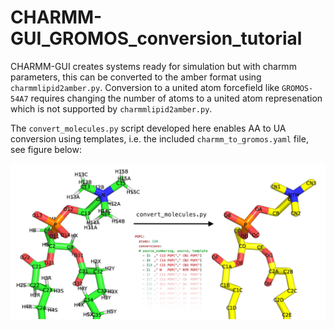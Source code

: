 # CHARMM-GUI_GROMOS_conversion_tutorial
CHARMM-GUI creates systems ready for simulation but with charmm parameters, this can be converted to the amber format using `charmmlipid2amber.py`. Conversion to a united atom forcefield like `GROMOS-54A7` requires changing the number of atoms to a united atom represenation which is not supported by `charmmlipid2amber.py`.

The `convert_molecules.py` script developed here enables AA to UA conversion using templates, i.e. the included `charmm_to_gromos.yaml` file, see figure below:

![](aa_ua_conv.png)

